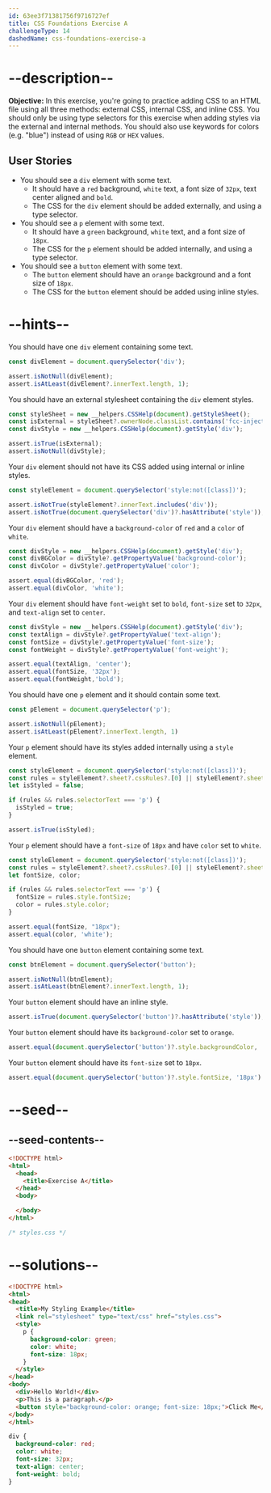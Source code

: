 ```yaml
---
id: 63ee3f71381756f9716727ef
title: CSS Foundations Exercise A
challengeType: 14
dashedName: css-foundations-exercise-a
---
```


# --description--

**Objective:** 
In this exercise, you're going to practice adding CSS to an HTML file using all three methods: external CSS, internal CSS, and inline CSS. You should only be using type selectors for this exercise when adding styles via the external and internal methods. You should also use keywords for colors (e.g. "blue") instead of using `RGB` or `HEX` values.

## User Stories

- You should see a `div` element with some text.
  - It should have a `red` background, `white` text, a font size of `32px`, text center aligned and `bold`.
  - The CSS for the `div` element should be added externally, and using a type selector.
- You should see a `p` element with some text.
  - It should have a `green` background, `white` text, and a font size of `18px`.
  - The CSS for the `p` element should be added internally, and using a type selector.
- You should see a `button` element with some text.
  - The `button` element should have an `orange` background and a font size of `18px`.
  - The CSS for the `button` element should be added using inline styles.

# --hints--

You should have one `div` element containing some text.

```js
const divElement = document.querySelector('div');

assert.isNotNull(divElement);
assert.isAtLeast(divElement?.innerText.length, 1);
```

You should have an external stylesheet containing the `div` element styles.

```js
const styleSheet = new __helpers.CSSHelp(document).getStyleSheet();
const isExternal = styleSheet?.ownerNode.classList.contains('fcc-injected-styles');
const divStyle = new __helpers.CSSHelp(document).getStyle('div');

assert.isTrue(isExternal);
assert.isNotNull(divStyle);
```

Your `div` element should not have its CSS added using internal or inline styles.

```js
const styleElement = document.querySelector('style:not([class])');

assert.isNotTrue(styleElement?.innerText.includes('div'));
assert.isNotTrue(document.querySelector('div')?.hasAttribute('style'));
```

Your `div` element should have a `background-color` of `red` and a `color` of `white`.

```js
const divStyle = new __helpers.CSSHelp(document).getStyle('div');
const divBGColor = divStyle?.getPropertyValue('background-color');
const divColor = divStyle?.getPropertyValue('color');

assert.equal(divBGColor, 'red');
assert.equal(divColor, 'white');
```

Your `div` element should have `font-weight` set to `bold`, `font-size` set to `32px`, and `text-align` set to `center`.

```js
const divStyle = new __helpers.CSSHelp(document).getStyle('div');
const textAlign = divStyle?.getPropertyValue('text-align');
const fontSize = divStyle?.getPropertyValue('font-size');
const fontWeight = divStyle?.getPropertyValue('font-weight');

assert.equal(textAlign, 'center');
assert.equal(fontSize, '32px');
assert.equal(fontWeight,'bold');
```

You should have one `p` element and it should contain some text.

```js
const pElement = document.querySelector('p');

assert.isNotNull(pElement);
assert.isAtLeast(pElement?.innerText.length, 1)
```

Your `p` element should have its styles added internally using a `style` element.

```js
const styleElement = document.querySelector('style:not([class])');
const rules = styleElement?.sheet?.cssRules?.[0] || styleElement?.sheet?.rules?.[0];
let isStyled = false;

if (rules && rules.selectorText === 'p') {
  isStyled = true;
}

assert.isTrue(isStyled);
```

Your `p` element should have a `font-size` of `18px` and have `color` set to `white`.

```js
const styleElement = document.querySelector('style:not([class])');
const rules = styleElement?.sheet?.cssRules?.[0] || styleElement?.sheet?.rules?.[0];
let fontSize, color;

if (rules && rules.selectorText === 'p') {
  fontSize = rules.style.fontSize;
  color = rules.style.color;
}

assert.equal(fontSize, "18px");
assert.equal(color, 'white');
```

You should have one `button` element containing some text.

```js
const btnElement = document.querySelector('button');

assert.isNotNull(btnElement);
assert.isAtLeast(btnElement?.innerText.length, 1);
```

Your `button` element should have an inline style.

```js
assert.isTrue(document.querySelector('button')?.hasAttribute('style'));
```
 
Your `button` element should have its `background-color` set to `orange`.

```js
assert.equal(document.querySelector('button')?.style.backgroundColor, 'orange')
```

Your `button` element should have its `font-size` set to `18px`.

```js
assert.equal(document.querySelector('button')?.style.fontSize, '18px')
```

# --seed--

## --seed-contents--

```html
<!DOCTYPE html>
<html>
  <head>
    <title>Exercise A</title>
  </head>
  <body>

  </body>
</html>
```

```css
/* styles.css */
```

# --solutions--

```html
<!DOCTYPE html>
<html>
<head>
  <title>My Styling Example</title>
  <link rel="stylesheet" type="text/css" href="styles.css">
  <style>
    p {
      background-color: green;
      color: white;
      font-size: 18px;
    }
  </style>
</head>
<body>
  <div>Hello World!</div>
  <p>This is a paragraph.</p>
  <button style="background-color: orange; font-size: 18px;">Click Me</button>
</body>
</html>
```

```css
div {
  background-color: red;
  color: white;
  font-size: 32px;
  text-align: center;
  font-weight: bold;
}
```
